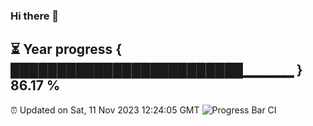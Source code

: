 ### Hi there 👋
⏳ Year progress { █████████████████████████▁▁▁▁▁ } 86.17 %
---
⏰ Updated on Sat, 11 Nov 2023 12:24:05 GMT
![Progress Bar CI](https://github.com/liununu/liununu/workflows/Progress%20Bar%20CI/badge.svg)
